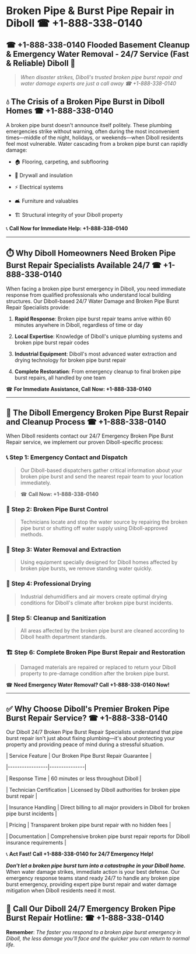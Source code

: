 # Broken Pipe & Burst Pipe Repair in Diboll ☎ +1-888-338-0140  
## ☎ +1-888-338-0140 Flooded Basement Cleanup & Emergency Water Removal - 24/7 Service (Fast & Reliable) Diboll 🚨  

> *When disaster strikes, Diboll's trusted broken pipe burst repair and water damage experts are just a call away ☎ +1-888-338-0140*  

## 💧 The Crisis of a Broken Pipe Burst in Diboll Homes ☎ +1-888-338-0140  

A broken pipe burst doesn't announce itself politely. These plumbing emergencies strike without warning, often during the most inconvenient times—middle of the night, holidays, or weekends—when Diboll residents feel most vulnerable. Water cascading from a broken pipe burst can rapidly damage:  

* 🏠 Flooring, carpeting, and subflooring  
* 🧱 Drywall and insulation  
* ⚡ Electrical systems  
* 🛋️ Furniture and valuables  
* 🏗️ Structural integrity of your Diboll property  

📞 **Call Now for Immediate Help: +1-888-338-0140**  

---  

## ⏱️ Why Diboll Homeowners Need Broken Pipe Burst Repair Specialists Available 24/7 ☎ +1-888-338-0140  

When facing a broken pipe burst emergency in Diboll, you need immediate response from qualified professionals who understand local building structures. Our Diboll-based 24/7 Water Damage and Broken Pipe Burst Repair Specialists provide:  

1. **Rapid Response**: Broken pipe burst repair teams arrive within 60 minutes anywhere in Diboll, regardless of time or day  
2. **Local Expertise**: Knowledge of Diboll's unique plumbing systems and broken pipe burst repair codes  
3. **Industrial Equipment**: Diboll's most advanced water extraction and drying technology for broken pipe burst repair  
4. **Complete Restoration**: From emergency cleanup to final broken pipe burst repairs, all handled by one team  

☎ **For Immediate Assistance, Call Now: +1-888-338-0140**  

---  

## 🔧 The Diboll Emergency Broken Pipe Burst Repair and Cleanup Process ☎ +1-888-338-0140  

When Diboll residents contact our 24/7 Emergency Broken Pipe Burst Repair service, we implement our proven Diboll-specific process:  

### 📞 Step 1: Emergency Contact and Dispatch  
> Our Diboll-based dispatchers gather critical information about your broken pipe burst and send the nearest repair team to your location immediately.  
> ☎ **Call Now: +1-888-338-0140**  

### 🚿 Step 2: Broken Pipe Burst Control  
> Technicians locate and stop the water source by repairing the broken pipe burst or shutting off water supply using Diboll-approved methods.  

### 🌊 Step 3: Water Removal and Extraction  
> Using equipment specially designed for Diboll homes affected by broken pipe bursts, we remove standing water quickly.  

### 💨 Step 4: Professional Drying  
> Industrial dehumidifiers and air movers create optimal drying conditions for Diboll's climate after broken pipe burst incidents.  

### 🧼 Step 5: Cleanup and Sanitization  
> All areas affected by the broken pipe burst are cleaned according to Diboll health department standards.  

### 🏗️ Step 6: Complete Broken Pipe Burst Repair and Restoration  
> Damaged materials are repaired or replaced to return your Diboll property to pre-damage condition after the broken pipe burst.  

☎ **Need Emergency Water Removal? Call +1-888-338-0140 Now!**  

---  

## ✅ Why Choose Diboll's Premier Broken Pipe Burst Repair Service? ☎ +1-888-338-0140  

Our Diboll 24/7 Broken Pipe Burst Repair Specialists understand that pipe burst repair isn't just about fixing plumbing—it's about protecting your property and providing peace of mind during a stressful situation.  

| Service Feature | Our Broken Pipe Burst Repair Guarantee |  
|-----------------|---------------|  
| Response Time | 60 minutes or less throughout Diboll |  
| Technician Certification | Licensed by Diboll authorities for broken pipe burst repair |  
| Insurance Handling | Direct billing to all major providers in Diboll for broken pipe burst incidents |  
| Pricing | Transparent broken pipe burst repair with no hidden fees |  
| Documentation | Comprehensive broken pipe burst repair reports for Diboll insurance requirements |  

📞 **Act Fast! Call +1-888-338-0140 for 24/7 Emergency Help!**  

***Don't let a broken pipe burst turn into a catastrophe in your Diboll home.*** When water damage strikes, immediate action is your best defense. Our emergency response teams stand ready 24/7 to handle any broken pipe burst emergency, providing expert pipe burst repair and water damage mitigation when Diboll residents need it most.  

## 📱 Call Our Diboll 24/7 Emergency Broken Pipe Burst Repair Hotline: ☎ +1-888-338-0140  

**Remember**: *The faster you respond to a broken pipe burst emergency in Diboll, the less damage you'll face and the quicker you can return to normal life.*